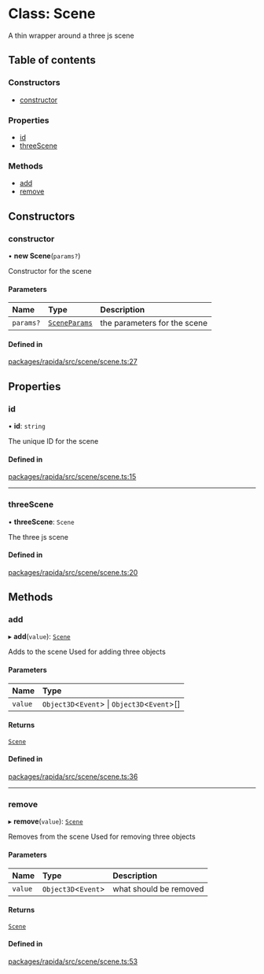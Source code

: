 # Class: Scene

A thin wrapper around a three js scene

## Table of contents

### Constructors

- [constructor](Scene.md#constructor)

### Properties

- [id](Scene.md#id)
- [threeScene](Scene.md#threescene)

### Methods

- [add](Scene.md#add)
- [remove](Scene.md#remove)

## Constructors

### constructor

• **new Scene**(`params?`)

Constructor for the scene

#### Parameters

| Name | Type | Description |
| :------ | :------ | :------ |
| `params?` | [`SceneParams`](../modules.md#sceneparams) | the parameters for the scene |

#### Defined in

[packages/rapida/src/scene/scene.ts:27](https://gitlab.com/rapidajs/rapida/-/blob/795fd7e/packages/rapida/src/scene/scene.ts#L27)

## Properties

### id

• **id**: `string`

The unique ID for the scene

#### Defined in

[packages/rapida/src/scene/scene.ts:15](https://gitlab.com/rapidajs/rapida/-/blob/795fd7e/packages/rapida/src/scene/scene.ts#L15)

___

### threeScene

• **threeScene**: `Scene`

The three js scene

#### Defined in

[packages/rapida/src/scene/scene.ts:20](https://gitlab.com/rapidajs/rapida/-/blob/795fd7e/packages/rapida/src/scene/scene.ts#L20)

## Methods

### add

▸ **add**(`value`): [`Scene`](Scene.md)

Adds to the scene
Used for adding three objects

#### Parameters

| Name | Type |
| :------ | :------ |
| `value` | `Object3D`<`Event`\> \| `Object3D`<`Event`\>[] |

#### Returns

[`Scene`](Scene.md)

#### Defined in

[packages/rapida/src/scene/scene.ts:36](https://gitlab.com/rapidajs/rapida/-/blob/795fd7e/packages/rapida/src/scene/scene.ts#L36)

___

### remove

▸ **remove**(`value`): [`Scene`](Scene.md)

Removes from the scene
Used for removing three objects

#### Parameters

| Name | Type | Description |
| :------ | :------ | :------ |
| `value` | `Object3D`<`Event`\> | what should be removed |

#### Returns

[`Scene`](Scene.md)

#### Defined in

[packages/rapida/src/scene/scene.ts:53](https://gitlab.com/rapidajs/rapida/-/blob/795fd7e/packages/rapida/src/scene/scene.ts#L53)
